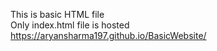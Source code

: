 This is basic HTML file<br>
Only index.html file is hosted
https://aryansharma197.github.io/BasicWebsite/
